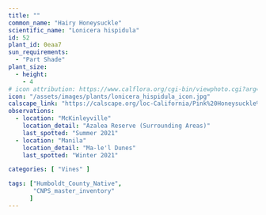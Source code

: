 ```yaml
---
title: ""
common_name: "Hairy Honeysuckle"
scientific_name: "Lonicera hispidula"
id: 52
plant_id: 0eaa7
sun_requirements:
  - "Part Shade"
plant_size:
  - height: 
    - 4
# icon attribution: https://www.calflora.org/cgi-bin/viewphoto.cgi?arg=/app/up/entry/317/95369.jpg 
icon: "/assets/images/plants/lonicera_hispidula_icon.jpg"
calscape_link: "https://calscape.org/loc-California/Pink%20Honeysuckle%20(Lonicera%20hispidula)"
observations: 
  - location: "McKinleyville"
    location_detail: "Azalea Reserve (Surrounding Areas)"
    last_spotted: "Summer 2021"
  - location: "Manila"
    location_detail: "Ma-le'l Dunes"
    last_spotted: "Winter 2021"

categories: [ "Vines" ]

tags: ["Humboldt_County_Native",
       "CNPS_master_inventory"
      ]
---
```


